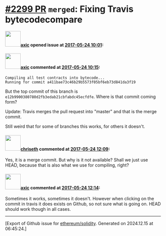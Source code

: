 # [\#2299 PR](https://github.com/ethereum/solidity/pull/2299) `merged`: Fixing Travis bytecodecompare

#### <img src="https://avatars.githubusercontent.com/u/20340?v=4" width="50">[axic](https://github.com/axic) opened issue at [2017-05-24 10:01](https://github.com/ethereum/solidity/pull/2299):



#### <img src="https://avatars.githubusercontent.com/u/20340?v=4" width="50">[axic](https://github.com/axic) commented at [2017-05-24 10:15](https://github.com/ethereum/solidity/pull/2299#issuecomment-303680844):

```
Compiling all test contracts into bytecode...
Running for commit a411bae73c46b29b5573f05bf6eb73d841da3f19
```

But the top commit of this branch is `e12b9900380780d2fb3edab21cbfabdc45ecfdfe`. Where is that commit coming form?

Update: Travis merges the pull request into "master" and that is the merge commit.

Still weird that for some of branches this works, for others it doesn't.

#### <img src="https://avatars.githubusercontent.com/u/9073706?v=4" width="50">[chriseth](https://github.com/chriseth) commented at [2017-05-24 12:09](https://github.com/ethereum/solidity/pull/2299#issuecomment-303704751):

Yes, it is a merge commit. But why is it not available? Shall we just use HEAD, because that is also what we use for compiling, right?

#### <img src="https://avatars.githubusercontent.com/u/20340?v=4" width="50">[axic](https://github.com/axic) commented at [2017-05-24 12:14](https://github.com/ethereum/solidity/pull/2299#issuecomment-303705838):

Sometimes it works, sometimes it doesn't. However when clicking on the commit in travis it does exists on Github, so not sure what is going on. HEAD should work though in all cases.


-------------------------------------------------------------------------------



[Export of Github issue for [ethereum/solidity](https://github.com/ethereum/solidity). Generated on 2024.12.15 at 06:45:24.]
